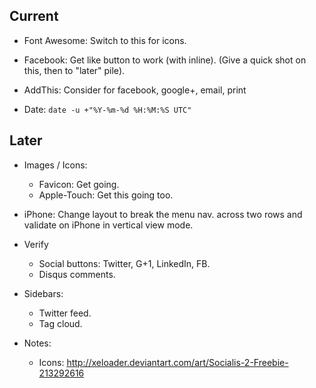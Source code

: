 ---
---

## Current

* Font Awesome: Switch to this for icons.

* Facebook: Get like button to work (with inline).
  (Give a quick shot on this, then to "later" pile).
* AddThis: Consider for facebook, google+, email, print
* Date: `date -u +"%Y-%m-%d %H:%M:%S UTC"`

## Later

* Images / Icons:

  * Favicon: Get going.
  * Apple-Touch: Get this going too.

* iPhone: Change layout to break the menu nav. across two rows and validate
  on iPhone in vertical view mode.

* Verify

  * Social buttons: Twitter, G+1, LinkedIn, FB.
  * Disqus comments.

* Sidebars:

  * Twitter feed.
  * Tag cloud.

* Notes:
  - Icons: http://xeloader.deviantart.com/art/Socialis-2-Freebie-213292616
